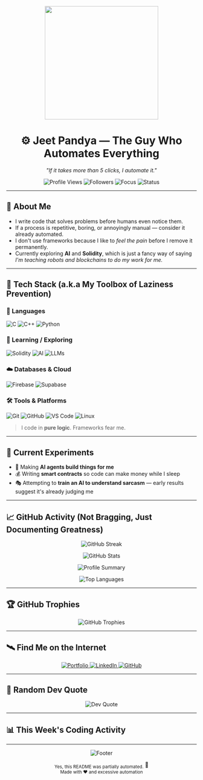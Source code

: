 <!-- README.md -->
<p align="center">
  <img src="https://media.giphy.com/media/UVG0BN8TOMKkPOJS6e/giphy.gif" width="300"/>
</p>

<h1 align="center">⚙️ Jeet Pandya — The Guy Who Automates Everything</h1>

<p align="center"><i>"If it takes more than 5 clicks, I automate it."</i></p>

<p align="center">
  <img src="https://komarev.com/ghpvc/?username=JEET090806&color=blueviolet&style=flat-square&label=Profile+Views" alt="Profile Views" />
  <img src="https://img.shields.io/github/followers/JEET090806?style=flat-square&color=blue&label=Followers" alt="Followers" />
  <img src="https://img.shields.io/badge/Focus-Automation-orange?style=flat-square" alt="Focus" />
  <img src="https://img.shields.io/badge/Status-Building%20the%20Future-success?style=flat-square" alt="Status" />
</p>

---

## 🧠 About Me

- I write code that solves problems before humans even notice them.
- If a process is repetitive, boring, or annoyingly manual — consider it already automated.
- I don't use frameworks because I like to *feel the pain* before I remove it permanently.
- Currently exploring **AI** and **Solidity**, which is just a fancy way of saying *I'm teaching robots and blockchains to do my work for me.*

---

## 🔧 Tech Stack (a.k.a My Toolbox of Laziness Prevention)

### 🧠 Languages
![C](https://img.shields.io/badge/C-00599C?style=for-the-badge&logo=c&logoColor=white)
![C++](https://img.shields.io/badge/C++-00599C?style=for-the-badge&logo=cplusplus&logoColor=white)
![Python](https://img.shields.io/badge/Python-3776AB?style=for-the-badge&logo=python&logoColor=white)

### 🚀 Learning / Exploring
![Solidity](https://img.shields.io/badge/Solidity-363636?style=for-the-badge&logo=solidity&logoColor=white)
![AI](https://img.shields.io/badge/AI-412991?style=for-the-badge&logo=artificial-intelligence&logoColor=white)
![LLMs](https://img.shields.io/badge/LLMs-FF6F00?style=for-the-badge&logo=openai&logoColor=white)

### ☁️ Databases & Cloud
![Firebase](https://img.shields.io/badge/Firebase-FFCA28?style=for-the-badge&logo=firebase&logoColor=black)
![Supabase](https://img.shields.io/badge/Supabase-3ECF8E?style=for-the-badge&logo=supabase&logoColor=white)

### 🛠️ Tools & Platforms
![Git](https://img.shields.io/badge/Git-F05032?style=for-the-badge&logo=git&logoColor=white)
![GitHub](https://img.shields.io/badge/GitHub-181717?style=for-the-badge&logo=github&logoColor=white)
![VS Code](https://img.shields.io/badge/VS%20Code-007ACC?style=for-the-badge&logo=visual-studio-code&logoColor=white)
![Linux](https://img.shields.io/badge/Linux-FCC624?style=for-the-badge&logo=linux&logoColor=black)

> I code in **pure logic**. Frameworks fear me.

---

## 🧪 Current Experiments

- 🤖 Making **AI agents build things for me**
- 💰 Writing **smart contracts** so code can make money while I sleep
- 🎭 Attempting to **train an AI to understand sarcasm** — early results suggest it's already judging me

---

## 📈 GitHub Activity (Not Bragging, Just Documenting Greatness)

<p align="center">
  <img src="https://streak-stats.demolab.com/?user=JEET090806&theme=tokyonight" alt="GitHub Streak" />
</p>

<p align="center">
  <img src="https://github-readme-stats.vercel.app/api?username=JEET090806&show_icons=true&theme=tokyonight&hide_border=true&count_private=true" alt="GitHub Stats" />
</p>

<p align="center">
  <img src="https://github-profile-summary-cards.vercel.app/api/cards/profile-details?username=JEET090806&theme=tokyonight" alt="Profile Summary" />
</p>

<p align="center">
  <img src="https://github-readme-stats.vercel.app/api/top-langs/?username=JEET090806&layout=compact&theme=tokyonight&hide_border=true" alt="Top Languages" />
</p>

---

## 🏆 GitHub Trophies

<p align="center">
  <img src="https://github-profile-trophy.vercel.app/?username=JEET090806&theme=tokyonight&no-frame=true&row=1&column=7" alt="GitHub Trophies" />
</p>

---

## 🛰️ Find Me on the Internet

<p align="center">
  <a href="https://jeetpandya.web.app" target="_blank">
    <img src="https://img.shields.io/badge/Portfolio-FF5722?style=for-the-badge&logo=google-chrome&logoColor=white" alt="Portfolio" />
  </a>
  <a href="https://linkedin.com/in/jeetpandya2006" target="_blank">
    <img src="https://img.shields.io/badge/LinkedIn-0A66C2?style=for-the-badge&logo=linkedin&logoColor=white" alt="LinkedIn" />
  </a>
  <a href="https://github.com/JEET090806" target="_blank">
    <img src="https://img.shields.io/badge/GitHub-181717?style=for-the-badge&logo=github&logoColor=white" alt="GitHub" />
  </a>
</p>

---

## 💬 Random Dev Quote

<p align="center">
  <img src="https://quotes-github-readme.vercel.app/api?type=horizontal&theme=tokyonight" alt="Dev Quote" />
</p>

---

## 📊 This Week's Coding Activity

<!--START_SECTION:waka-->
<!--END_SECTION:waka-->

---

<p align="center">
  <img src="https://capsule-render.vercel.app/api?type=waving&color=gradient&height=100&section=footer" alt="Footer" />
</p>

<p align="center">
  <sub>Yes, this README was partially automated.</sub> 🤖
  <br>
  <sub>Made with ❤️ and excessive automation</sub>
</p>
